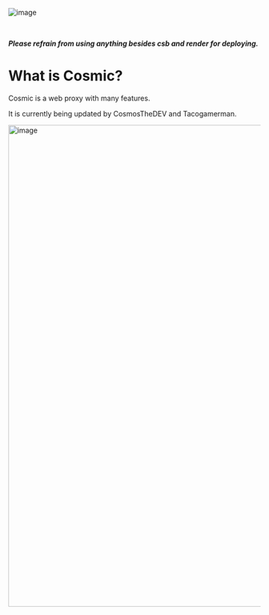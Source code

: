 

![image](https://github.com/CosmicProxy-DEV/Cosmic/assets/119009502/242f289e-eb4f-46d9-a368-ae093ace4e1b)

<br>

***Please refrain from using anything besides csb and render for deploying.***

# What is Cosmic? 

Cosmic is a web proxy with many features.

It is currently being updated by CosmosTheDEV and Tacogamerman.

<img width="960" alt="image" src="https://github.com/CosmicProxy-DEV/Cosmic/assets/119009502/81e479a1-4f83-4b3f-985e-aad9291380a4">
